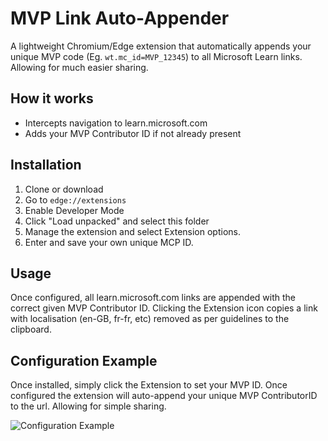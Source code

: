 # MVP Link Auto-Appender

A lightweight Chromium/Edge extension that automatically appends your unique MVP code (Eg. `wt.mc_id=MVP_12345`) to all Microsoft Learn links. Allowing for much easier sharing.

## How it works

- Intercepts navigation to learn.microsoft.com
- Adds your MVP Contributor ID if not already present

## Installation

1. Clone or download
2. Go to `edge://extensions`
3. Enable Developer Mode
4. Click "Load unpacked" and select this folder
5. Manage the extension and select Extension options.
6. Enter and save your own unique MCP ID.

## Usage
Once configured, all learn.microsoft.com links are appended with the correct given MVP Contributor ID. 
Clicking the Extension icon copies a link with localisation (en-GB, fr-fr, etc) removed as per guidelines to the clipboard.

## Configuration Example
Once installed, simply click the Extension to set your MVP ID. Once configured the extension will auto-append your unique MVP ContributorID to the url. Allowing for simple sharing.

![Configuration Example](https://swgeneralstorage001.blob.core.windows.net/images/mvpLinkAutoAppenderExample.webp)